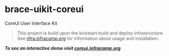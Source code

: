 # brace-uikit-coreui
CoreUI User Interface Kit

> This project is build upon the kickstart build and deploy infrastructure. See
> [nfra.infracamp.org](https://nfra.infracamp.org) for information about usage
> and installation.

***To see an interactive demo visit [coreui.infracamp.org](https://coreui.infracamp.org)***